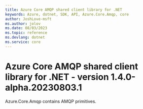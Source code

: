 ```yaml
---
title: Azure Core AMQP shared client library for .NET
keywords: Azure, dotnet, SDK, API, Azure.Core.Amqp, core
author: JoshLove-msft
ms.author: jolov
ms.date: 08/03/2023
ms.topic: reference
ms.devlang: dotnet
ms.service: core
---
```

# Azure Core AMQP shared client library for .NET - version 1.4.0-alpha.20230803.1 


Azure.Core.Amqp contains AMQP primitives. 

